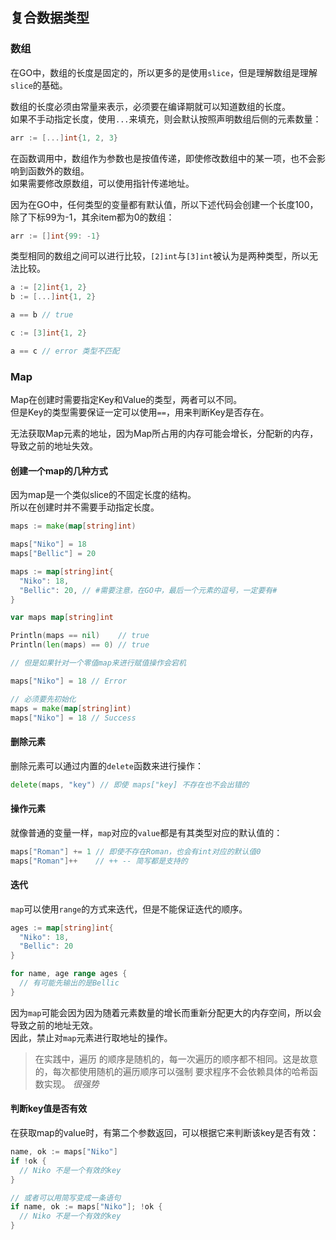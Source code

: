 ## 复合数据类型

### 数组

在GO中，数组的长度是固定的，所以更多的是使用`slice`，但是理解数组是理解`slice`的基础。  

数组的长度必须由常量来表示，必须要在编译期就可以知道数组的长度。  
如果不手动指定长度，使用`...`来填充，则会默认按照声明数组后侧的元素数量：
```go
arr := [...]int{1, 2, 3}
```

在函数调用中，数组作为参数也是按值传递，即使修改数组中的某一项，也不会影响到函数外的数组。  
如果需要修改原数组，可以使用指针传递地址。

因为在GO中，任何类型的变量都有默认值，所以下述代码会创建一个长度100，除了下标99为-1，其余item都为0的数组：
```go
arr := []int{99: -1}
```

类型相同的数组之间可以进行比较，`[2]int`与`[3]int`被认为是两种类型，所以无法比较。  
```go
a := [2]int{1, 2}
b := [...]int{1, 2}

a == b // true

c := [3]int{1, 2}

a == c // error 类型不匹配
```

### Map

Map在创建时需要指定Key和Value的类型，两者可以不同。  
但是Key的类型需要保证一定可以使用`==`，用来判断Key是否存在。  

无法获取Map元素的地址，因为Map所占用的内存可能会增长，分配新的内存，导致之前的地址失效。  

#### 创建一个map的几种方式

因为map是一个类似slice的不固定长度的结构。  
所以在创建时并不需要手动指定长度。  

```go
maps := make(map[string]int)

maps["Niko"] = 18
maps["Bellic"] = 20
```

```go
maps := map[string]int{
  "Niko": 18,
  "Bellic": 20, // #需要注意，在GO中，最后一个元素的逗号，一定要有#
}
```

```go
var maps map[string]int

Println(maps == nil)    // true
Println(len(maps) == 0) // true

// 但是如果针对一个零值map来进行赋值操作会宕机

maps["Niko"] = 18 // Error

// 必须要先初始化
maps = make(map[string]int)
maps["Niko"] = 18 // Success
```

#### 删除元素

删除元素可以通过内置的`delete`函数来进行操作：
```go
delete(maps, "key") // 即使 maps["key] 不存在也不会出错的
```

#### 操作元素

就像普通的变量一样，`map`对应的`value`都是有其类型对应的默认值的：
```go
maps["Roman"] += 1 // 即使不存在Roman，也会有int对应的默认值0
maps["Roman"]++    // ++ -- 简写都是支持的
```

#### 迭代

`map`可以使用`range`的方式来迭代，但是不能保证迭代的顺序。  
```go
ages := map[string]int{
  "Niko": 18,
  "Bellic": 20
}

for name, age range ages {
  // 有可能先输出的是Bellic
}
```

因为`map`可能会因为因为随着元素数量的增长而重新分配更大的内存空间，所以会导致之前的地址无效。  
因此，禁止对`map`元素进行取地址的操作。

> 在实践中，遍历 的顺序是随机的，每一次遍历的顺序都不相同。这是故意的，每次都使用随机的遍历顺序可以强制 要求程序不会依赖具体的哈希函数实现。 *很强势*  

#### 判断key值是否有效

在获取map的value时，有第二个参数返回，可以根据它来判断该key是否有效：
```go
name, ok := maps["Niko"]
if !ok {
  // Niko 不是一个有效的key
}

// 或者可以用简写变成一条语句
if name, ok := maps["Niko"]; !ok {
  // Niko 不是一个有效的key
}
```